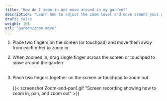 ```yaml
---
title: "How do I zoom in and move around in my garden?"
description: "Learn how to adjust the zoom level and move around your garden"
draft: false
weight: 101
url: "garden/zoom-move"
---
```


1. Place two fingers on the screen (or touchpad) and move them away from each other to zoom in

2. When zoomed in, drag single finger across the screen or touchpad to move around the garden<br /><br />

3. Pinch two fingers together on the screen or touchpad to zoom out<br /><br />
{{< screenshot Zoom-and-pan1.gif "Screen recording showing how to zoom in, pan, and zoom out" >}}

